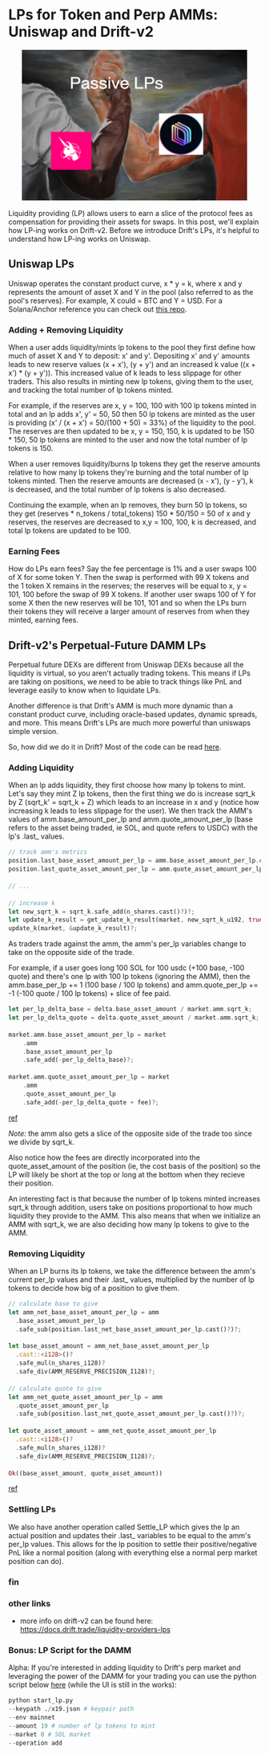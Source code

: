 
# LPs for Token and Perp AMMs: Uniswap and Drift-v2

<div align="center">
<img src="2022-11-21-10-40-52.png" width="450" height="300">
</div>

Liquidity providing (LP) allows users to earn a slice of the protocol fees 
as compensation for providing their assets for swaps. In 
this post, we'll explain how LP-ing works on Drift-v2. Before we introduce Drift's LPs, 
it's helpful to understand how LP-ing works on Uniswap.

## Uniswap LPs

Uniswap operates the constant product curve, x * y = k, where x and y represents the amount of asset X and Y in the pool 
(also referred to as the pool's reserves). For example, X could = BTC and Y = USD. For a Solana/Anchor reference 
you can check out [this repo](https://github.com/0xNineteen/anchor-uniswap-v2).

### Adding + Removing Liquidity 

When a user adds liquidity/mints lp tokens to the pool they first define how much of asset X and Y to deposit: x' and y'. Depositing 
x' and y' amounts leads to new reserve values (x + x'), (y + y') and an increased k value ((x + x') * (y + y')). This 
increased value of k leads to less slippage for other traders. This also 
results in minting new lp tokens, giving them to the user, and tracking the total number of lp tokens minted. 

For example, if the reserves are x, y = 100, 100 with 100 lp tokens minted in total and an lp adds x', y' = 50, 50
then 50 lp tokens are minted as the user is providing (x' / (x + x') = 50/(100 + 50) = 33%) of the liquidity to the pool. The reserves are then
updated to be x, y = 150, 150, k is updated to be 150 * 150, 50 lp tokens are minted to the user and now the total number of lp tokens is 150.

When a user removes liquidity/burns lp tokens they get the reserve amounts relative to how many lp tokens 
they're burning and the total number of lp tokens minted. 
Then the reserve amounts are decreased (x - x'), (y - y'), k is decreased, 
and the total number of lp tokens is also decreased.

Continuing the example, when an lp removes, they burn 50 lp tokens, so they get (reserves * n_tokens / total_tokens) 150 * 50/150 = 50 of x and y reserves, 
the reserves are decreased to x,y = 100, 100, k is decreased, and total lp tokens are updated to be 100. 

### Earning Fees

How do LPs earn fees? Say the fee percentage is 1% and a user swaps 100 of X for some token Y. Then the swap is performed with 99 X tokens
and the 1 token X remains in the reserves; the reserves will be equal to x, y = 101, 100 before the swap of 99 X tokens.
If another user swaps 100 of Y for some X then the new reserves will be 101, 101 and so when the LPs burn their tokens they will receive a larger amount of reserves from when they minted, earning fees.

## Drift-v2's Perpetual-Future DAMM LPs 

Perpetual future DEXs are different from Uniswap DEXs because all the liquidity is virtual, so you aren't actually trading tokens. 
This means if LPs are taking on positions, we need to be able to track things like PnL and leverage easily to know when to liquidate LPs.

Another difference is that Drift's AMM is much more dynamic than a constant product curve, including oracle-based updates, dynamic spreads, and more. This means Drift's LPs
are much more powerful than uniswaps simple version.

So, how did we do it in Drift? Most of the code can be read [here](https://github.com/drift-labs/protocol-v2/blob/master/programs/drift/src/controller/lp.rs).

### Adding Liquidity 

When an lp adds liquidity, they first choose how many lp tokens to mint. Let's say they mint Z lp tokens, then the first thing we do is
increase sqrt_k by Z (sqrt_k' = sqrt_k + Z) which leads to an increase in x and y (notice how increasing k leads to less slippage for the user). 
We then track the AMM's values of amm.base_amount_per_lp and amm.quote_amount_per_lp 
(base refers to the asset being traded, ie SOL, and quote refers to USDC) with the lp's .last_ values. 

```rust 
// track amm's metrics
position.last_base_asset_amount_per_lp = amm.base_asset_amount_per_lp.cast()?;
position.last_quote_asset_amount_per_lp = amm.quote_asset_amount_per_lp.cast()?;

// ... 

// increase k 
let new_sqrt_k = sqrt_k.safe_add(n_shares.cast()?)?;
let update_k_result = get_update_k_result(market, new_sqrt_k_u192, true)?;
update_k(market, &update_k_result)?;
```

As traders trade against the amm, the amm's per_lp variables change to take on the opposite side of the trade. 

For example, 
if a user goes long 100 SOL for 100 usdc (+100 base, -100 quote) and there's one lp with 100 lp tokens (ignoring the AMM), 
then the amm.base_per_lp += 1 (100 base / 100 lp tokens) and amm.quote_per_lp += -1 (-100 quote / 100 lp tokens) + slice of fee paid.

```rust 
let per_lp_delta_base = delta.base_asset_amount / market.amm.sqrt_k;
let per_lp_delta_quote = delta.quote_asset_amount / market.amm.sqrt_k;

market.amm.base_asset_amount_per_lp = market
    .amm
    .base_asset_amount_per_lp
    .safe_add(-per_lp_delta_base)?;

market.amm.quote_asset_amount_per_lp = market
    .amm
    .quote_asset_amount_per_lp
    .safe_add(-per_lp_delta_quote + fee)?;
```
[ref](https://github.com/drift-labs/protocol-v2/blob/2e44f98f6e49e1325bdc80d129037aeab2891e41/programs/drift/src/controller/position.rs#L372)

*Note:* the amm also gets a slice of the opposite side of the trade too since we divide by sqrt_k.

Also notice how the fees are directly incorporated into the quote_asset_amount of the position (ie, the cost basis of the position) so the LP will likely be short at the top or long at the bottom when they recieve their position.

An interesting fact is that because the number of lp tokens minted increases sqrt_k through addition, users take on positions 
proportional to how much liquidity they provide to the AMM. This also means that when we initialize an AMM with sqrt_k, we are also deciding 
how many lp tokens to give to the AMM. 

### Removing Liquidity 

When an LP burns its lp tokens, we take the difference between the amm's current per_lp values and their .last_ values, multiplied by 
the number of lp tokens to decide how big of a position to give them. 

```rust 
// calculate base to give
let amm_net_base_asset_amount_per_lp = amm
  .base_asset_amount_per_lp
  .safe_sub(position.last_net_base_asset_amount_per_lp.cast()?)?;

let base_asset_amount = amm_net_base_asset_amount_per_lp
  .cast::<i128>()?
  .safe_mul(n_shares_i128)?
  .safe_div(AMM_RESERVE_PRECISION_I128)?;

// calculate quote to give
let amm_net_quote_asset_amount_per_lp = amm
  .quote_asset_amount_per_lp
  .safe_sub(position.last_net_quote_asset_amount_per_lp.cast()?)?;

let quote_asset_amount = amm_net_quote_asset_amount_per_lp
  .cast::<i128>()?
  .safe_mul(n_shares_i128)?
  .safe_div(AMM_RESERVE_PRECISION_I128)?;

Ok((base_asset_amount, quote_asset_amount))
```
[ref](https://github.com/drift-labs/protocol-v2/blob/2e44f98f6e49e1325bdc80d129037aeab2891e41/programs/drift/src/math/lp.rs#L23)

### Settling LPs

We also have another operation called Settle_LP which gives the lp an actual position and updates their .last_ variables to be equal to 
the amm's per_lp values. This allows for the lp position to settle their positive/negative PnL like a normal position (along with everything else a normal perp market position can do).

### fin


### other links
- more info on drift-v2 can be found here: https://docs.drift.trade/liquidity-providers-lps

### Bonus: LP Script for the DAMM

Alpha: If you're interested in adding liquidity to Drift's perp market and leveraging the power of the DAMM for your trading you can use
the python script below [here](https://github.com/drift-labs/driftpy/blob/master/examples/start_lp.py) (while the UI is still in the works):

```python 
python start_lp.py 
--keypath ./x19.json # keypair path
--env mainnet 
--amount 19 # number of lp tokens to mint
--market 0 # SOL market
--operation add
```

<!-- 
- perps dex style 
  - perps are different because all liquidity is virtual 
    - if lps are taking on positions we need to be able to track things like pnl and leverage easily to know when to liquidate lps
  - how we do it in drift v2 ... 
  - when lps mints lp tokens, they increase the amount of liquidity in the market by increasing sqrt_k
    - if they mint 100 lp tokens, amm's sqrt_k is now + 100 
    - larger sqrt_k values mean less slippage for traders 
  - next we track the current values of amm.baa_per_lp and amm.qaa_per_lp in the .last_ variables of the perp position
    - as traders trade, the amm's variables for these will change, taking on the opposite side of the trade
    - notes these values are 'per-lp-token': 
      - in the case when a user goes long 100 SOL for 100 usdc (+100baa, -100qaa):
        - theres one lp with 100 lp tokens and then the lp variables will change to (-1 baa, +1 qaa + lp's slice of fee)
      - ie, 
        - ** code here ** 
        - note: the amm gets some of the oppposite side too (sqrt_k is its number of lp tokens)
    - when an lp burns their lp tokens we take the difference between their .last_ variables and the .amm's variables and scale it by the number of tokens 
      - ie, 
        - base_amount = (lp.last_baa - amm.baa_per_lp) * n_tokens
        - quote_amount = (lp.last_qaa - amm.qaa_per_lp) * n_tokens
  - becuase of how pnl works when an lp is settled their position is taken on and their negative/positive pnl can then be settled like a normal position 
    - why we need 'settled' pnl is for another blog post but you can read about it at (drift website on pnl)

- uniswap was first for liquidity providing (lp-ing)
  - x * y = k where x and y are the asset reserves for asset x and asset y (eg, asset x = BTC, asset y = USDC)
- when a user adds lp: 
  - get amount of lp tokens relative to input amount and the current reserve amount 
  - increase both reserves and k and increase total amount minted 
- when a user removes lp: 
  - get reserve amount relative to burn amount and total minted 
  - decrease reserve amount and total amount minted
- eg. 
  - reserves = 100, 100 with 100 lp tokens already minted
    - lp adds
        - user adds 50, 50 (50% of liquidity added -- 50 lp tokens minted)
        - reserves' = 150, 150 with 150 lp tokens removed 
    - lp removes 
      - user burns 50 lp tokens (150 * 50 / 150) = 50 
      - give back 50 of reserves, decrease total minted lp tokens by 50  
- how do the lps earn fees 
  - on user swap 100 A -> amount of token B 
    - if fee is 1% 
    - perform swap with 99% of input amount and put the extra input amount back into the pool 
        - ie, increase A reserves to 101, 100 and perform swap with 99 A
    - assuming someone swaps back to the normal reserves (trades 100 B after A trade)
        - new reserves will be 101, 101
        - when lps burn they will recieve a larger slice of A and B  -->
